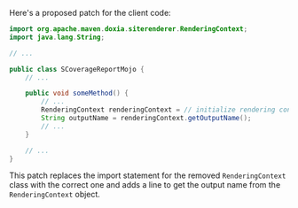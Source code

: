 Here's a proposed patch for the client code:
```java
import org.apache.maven.doxia.siterenderer.RenderingContext;
import java.lang.String;

// ...

public class SCoverageReportMojo {
    // ...

    public void someMethod() {
        // ...
        RenderingContext renderingContext = // initialize rendering context
        String outputName = renderingContext.getOutputName();
        // ...
    }

    // ...
}
```
This patch replaces the import statement for the removed `RenderingContext` class with the correct one and adds a line to get the output name from the `RenderingContext` object.